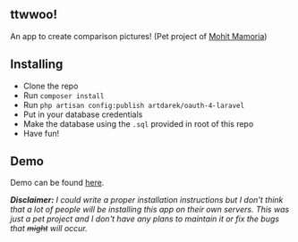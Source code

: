## ttwwoo!

An app to create comparison pictures! (Pet project of [Mohit Mamoria](http://mohitmamoria.com))

## Installing
  - Clone the repo
  - Run `composer install`
  - Run `php artisan config:publish artdarek/oauth-4-laravel`
  - Put in your database credentials
  - Make the database using the `.sql` provided in root of this repo
  - Have fun!

## Demo
Demo can be found [here](http://ttwwoo.mohitmamoria.com).

_**Disclaimer:** I could write a proper installation instructions but I don't think that a lot of people will be installing this app on their own servers. This was just a pet project and I don't have any plans to maintain it or fix the bugs that ~~might~~ will occur._